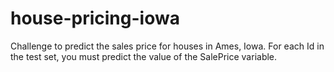 # house-pricing-iowa
Challenge to predict the sales price for houses in Ames, Iowa. For each Id in the test set, you must predict the value of the SalePrice variable.
